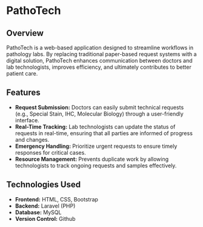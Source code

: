# PathoTech

## Overview

PathoTech is a web-based application designed to streamline workflows in pathology labs. By replacing traditional paper-based request systems with a digital solution, PathoTech enhances communication between doctors and lab technologists, improves efficiency, and ultimately contributes to better patient care.

## Features

- **Request Submission:** Doctors can easily submit technical requests (e.g., Special Stain, IHC, Molecular Biology) through a user-friendly interface.
- **Real-Time Tracking:** Lab technologists can update the status of requests in real-time, ensuring that all parties are informed of progress and changes.
- **Emergency Handling:** Prioritize urgent requests to ensure timely responses for critical cases.
- **Resource Management:** Prevents duplicate work by allowing technologists to track ongoing requests and samples effectively.

## Technologies Used

- **Frontend:** HTML, CSS, Bootstrap
- **Backend:** Laravel (PHP)
- **Database:** MySQL
- **Version Control:** Github


